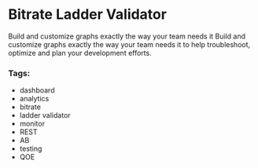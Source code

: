 # Bitrate Ladder Validator

Build and customize graphs exactly the way your team needs it
Build and customize graphs exactly the way your team needs it to help troubleshoot, optimize and plan your development efforts.

### Tags:

  - dashboard
  - analytics
  - bitrate
  - ladder validator
  - monitor
  - REST
  - AB
  - testing
  - QOE